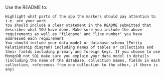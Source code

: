 Use the README to:

    Highlight what parts of the app the markers should pay attention to i.e. are your work
    You should include a clear statement in the README submitted that describes what YOU have done. Make sure you include the above requirements as well as "filename" and "line number" you have addressed each requirement
    You should include your data model or database schema (Entity Relationship diagram) including names of tables or collections and their fields including primary and foreign keys. If you choose to use MongoDB not SQL make sure you explain your data model in details (including the name of the database, collection names, fields in each collection, references from one collection to the other, if there is any) 
